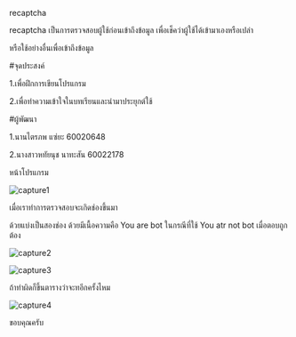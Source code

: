 recaptcha

recaptcha เป็นการตรวจสอบผู้ใช้ก่อนเข้าถึงข้อมูล เพื่อเช็คว่าผู้ใช้ได้เข้ามาเองหรือเปล่า 

หรือใช้อย่างอื่นเพื่อเข้าถึงข้อมูล

#จุดประสงค์

1.เพื่อฝึกการเขียนโปรแกรม

2.เพื่อทำความเข้าใจในบทเรียนและนำมาประยุกต์ใช้

#ผู้พัฒนา

1.นานไตรภพ แซ่ยะ 60020648

2.นางสาวหทัยนุช นาทะสัน 60022178	

หน้าโปรแกรม

![capture1](https://user-images.githubusercontent.com/45479898/49563270-bf2f1080-f951-11e8-896b-93c20a62decc.PNG)

เมื่อเราทำการตรวจสอบจะเกิดช่องขึ้นมา

ด้วยแบ่งเป็นสองช่อง ด้วยมีเนื้อความคือ You are bot ในกรณีที่ใช้ You atr not bot เมื่อตอบถูกต้อง

![capture2](https://user-images.githubusercontent.com/45479898/49563816-edadeb00-f953-11e8-92f2-35312905f2da.PNG)

![capture3](https://user-images.githubusercontent.com/45479898/49563816-edadeb00-f953-11e8-92f2-35312905f2da.PNG)

ถ้าทำผิดก็ขึ้นตารางว่าจะทอีกครั้งไหม

![capture4](https://user-images.githubusercontent.com/45479898/49563816-edadeb00-f953-11e8-92f2-35312905f2da.PNG)

ขอบคุณครับ
